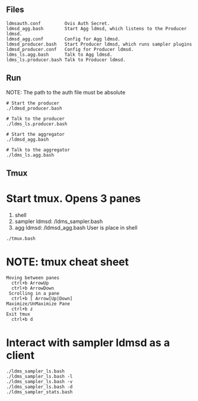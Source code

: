 Files
---

```console
ldmsauth.conf         Ovis Auth Secret. 
ldmsd_agg.bash        Start Agg ldmsd, which listens to the Producer ldmsd.
ldmsd_agg.conf        Config for Agg ldmsd.
ldmsd_producer.bash   Start Producer ldmsd, which runs sampler plugins
ldmsd_producer.conf   Config for Producer ldmsd.
ldms_ls.agg.bash      Talk to Agg ldmsd.
ldms_ls.producer.bash Talk to Producer ldmsd.
```

Run
---

NOTE: The path to the auth file must be absolute

```console
# Start the producer
./ldmsd_producer.bash

# Talk to the producer
./ldms_ls.producer.bash

# Start the aggregator
./ldmsd_agg.bash

# Talk to the aggregator
./ldms_ls.agg.bash
```


Tmux
---

# Start tmux. Opens 3 panes
1. shell
2. sampler ldmsd: /ldms_sampler.bash
3. agg ldmsd:     /ldmsd_agg.bash
User is place in shell

```console
./tmux.bash
```

# NOTE: tmux cheat sheet

```
Moving between panes
  ctrl+b ArrowUp
  ctrl+b ArrowDown
 Scrolling in a pane
  ctrl+b [ Arrow[Up|Down]
Maximize/UnMaximize Pane
  ctrl+b z
Exit tmux
  ctrl+b d
```

# Interact with sampler ldmsd as a client
```
./ldms_sampler_ls.bash
./ldms_sampler_ls.bash -l
./ldms_sampler_ls.bash -v
./ldms_sampler_ls.bash -d
./ldms_sampler_stats.bash
```
